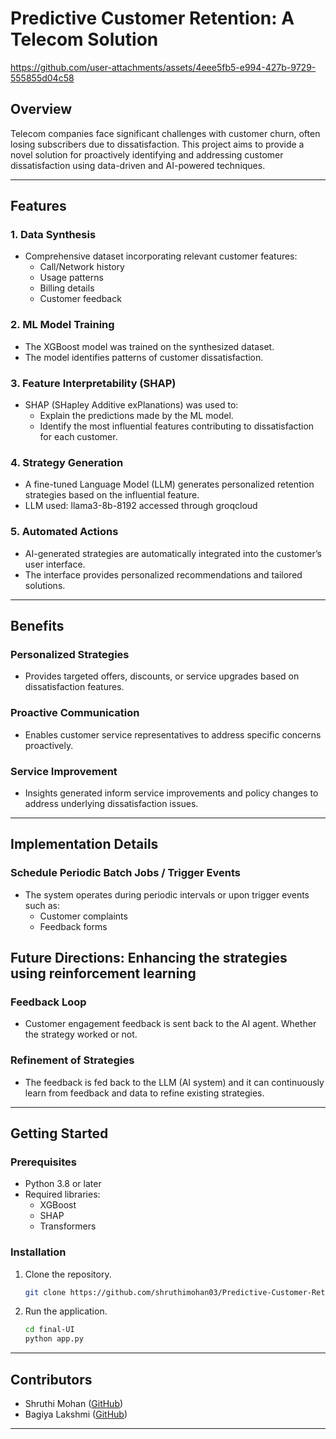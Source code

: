 # Predictive Customer Retention: A Telecom Solution


https://github.com/user-attachments/assets/4eee5fb5-e994-427b-9729-555855d04c58


## Overview
Telecom companies face significant challenges with customer churn, often losing subscribers due to dissatisfaction. This project aims to provide a novel solution for proactively identifying and addressing customer dissatisfaction using data-driven and AI-powered techniques.

---

## Features

### 1. **Data Synthesis**
- Comprehensive dataset incorporating relevant customer features:
  - Call/Network history
  - Usage patterns
  - Billing details
  - Customer feedback

### 2. **ML Model Training**
- The XGBoost model was trained on the synthesized dataset.
- The model identifies patterns of customer dissatisfaction.

### 3. **Feature Interpretability (SHAP)**
- SHAP (SHapley Additive exPlanations) was used to:
  - Explain the predictions made by the ML model.
  - Identify the most influential features contributing to dissatisfaction for each customer.

### 4. **Strategy Generation**
- A fine-tuned Language Model (LLM) generates personalized retention strategies based on the influential feature.
- LLM used: llama3-8b-8192 accessed through groqcloud

### 5. **Automated Actions**
- AI-generated strategies are automatically integrated into the customer’s user interface.
- The interface provides personalized recommendations and tailored solutions.
---

## Benefits

### Personalized Strategies
- Provides targeted offers, discounts, or service upgrades based on dissatisfaction features.

### Proactive Communication
- Enables customer service representatives to address specific concerns proactively.

### Service Improvement
- Insights generated inform service improvements and policy changes to address underlying dissatisfaction issues.

---

## Implementation Details

### Schedule Periodic Batch Jobs / Trigger Events
- The system operates during periodic intervals or upon trigger events such as:
  - Customer complaints
  - Feedback forms

## Future Directions: Enhancing the strategies using reinforcement learning

### Feedback Loop
- Customer engagement feedback is sent back to the AI agent. Whether the strategy worked or not.

### Refinement of Strategies
- The feedback is fed back to the LLM (AI system) and it can continuously learn from feedback and data to refine existing strategies.

---

## Getting Started

### Prerequisites
- Python 3.8 or later
- Required libraries:
  - XGBoost
  - SHAP
  - Transformers

### Installation
1. Clone the repository.
    ```bash
    git clone https://github.com/shruthimohan03/Predictive-Customer-Retention-A-Telecom-Solution.git
    ```
2. Run the application.
    ```bash
    cd final-UI
    python app.py
    ```

---

## Contributors
- Shruthi Mohan ([GitHub](https://github.com/shruthimohan03))
- Bagiya Lakshmi ([GitHub](https://github.com/bagiyalakshmi))

---
